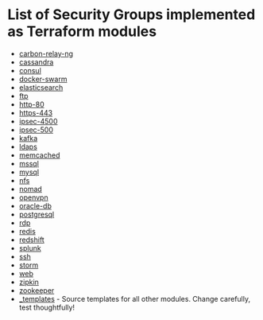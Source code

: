 List of Security Groups implemented as Terraform modules
========================================================


* [carbon-relay-ng](https://github.com/terraform-aws-modules/terraform-aws-security-group/tree/master/modules/carbon-relay-ng)
* [cassandra](https://github.com/terraform-aws-modules/terraform-aws-security-group/tree/master/modules/cassandra)
* [consul](https://github.com/terraform-aws-modules/terraform-aws-security-group/tree/master/modules/consul)
* [docker-swarm](https://github.com/terraform-aws-modules/terraform-aws-security-group/tree/master/modules/docker-swarm)
* [elasticsearch](https://github.com/terraform-aws-modules/terraform-aws-security-group/tree/master/modules/elasticsearch)
* [ftp](https://github.com/terraform-aws-modules/terraform-aws-security-group/tree/master/modules/ftp)
* [http-80](https://github.com/terraform-aws-modules/terraform-aws-security-group/tree/master/modules/http-80)
* [https-443](https://github.com/terraform-aws-modules/terraform-aws-security-group/tree/master/modules/https-443)
* [ipsec-4500](https://github.com/terraform-aws-modules/terraform-aws-security-group/tree/master/modules/ipsec-4500)
* [ipsec-500](https://github.com/terraform-aws-modules/terraform-aws-security-group/tree/master/modules/ipsec-500)
* [kafka](https://github.com/terraform-aws-modules/terraform-aws-security-group/tree/master/modules/kafka)
* [ldaps](https://github.com/terraform-aws-modules/terraform-aws-security-group/tree/master/modules/ldaps)
* [memcached](https://github.com/terraform-aws-modules/terraform-aws-security-group/tree/master/modules/memcached)
* [mssql](https://github.com/terraform-aws-modules/terraform-aws-security-group/tree/master/modules/mssql)
* [mysql](https://github.com/terraform-aws-modules/terraform-aws-security-group/tree/master/modules/mysql)
* [nfs](https://github.com/terraform-aws-modules/terraform-aws-security-group/tree/master/modules/nfs)
* [nomad](https://github.com/terraform-aws-modules/terraform-aws-security-group/tree/master/modules/nomad)
* [openvpn](https://github.com/terraform-aws-modules/terraform-aws-security-group/tree/master/modules/openvpn)
* [oracle-db](https://github.com/terraform-aws-modules/terraform-aws-security-group/tree/master/modules/oracle-db)
* [postgresql](https://github.com/terraform-aws-modules/terraform-aws-security-group/tree/master/modules/postgresql)
* [rdp](https://github.com/terraform-aws-modules/terraform-aws-security-group/tree/master/modules/rdp)
* [redis](https://github.com/terraform-aws-modules/terraform-aws-security-group/tree/master/modules/redis)
* [redshift](https://github.com/terraform-aws-modules/terraform-aws-security-group/tree/master/modules/redshift)
* [splunk](https://github.com/terraform-aws-modules/terraform-aws-security-group/tree/master/modules/splunk)
* [ssh](https://github.com/terraform-aws-modules/terraform-aws-security-group/tree/master/modules/ssh)
* [storm](https://github.com/terraform-aws-modules/terraform-aws-security-group/tree/master/modules/storm)
* [web](https://github.com/terraform-aws-modules/terraform-aws-security-group/tree/master/modules/web)
* [zipkin](https://github.com/terraform-aws-modules/terraform-aws-security-group/tree/master/modules/zipkin)
* [zookeeper](https://github.com/terraform-aws-modules/terraform-aws-security-group/tree/master/modules/zookeeper)
* [_templates](https://github.com/terraform-aws-modules/terraform-aws-security-group/tree/master/modules/_templates) - Source templates for all other modules. Change carefully, test thoughtfully!

